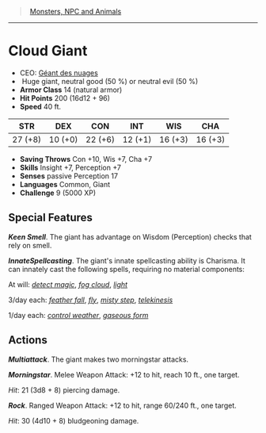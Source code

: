 ﻿> [Monsters, NPC and Animals](srd_monsters.md)

---

# Cloud Giant

- CEO: [Géant des nuages](hd_monsters_geant_des_nuages.md)
-  Huge giant, neutral good (50 %) or neutral evil (50 %)
- **Armor Class** 14 (natural armor)
- **Hit Points** 200 (16d12 + 96)
- **Speed** 40 ft.

|STR|DEX|CON|INT|WIS|CHA|
|---|---|---|---|---|---|
|27 (+8)|10 (+0)|22 (+6)|12 (+1)|16 (+3)|16 (+3)|

- **Saving Throws** Con +10, Wis +7, Cha +7
- **Skills** Insight +7, Perception +7
- **Senses** passive Perception 17
- **Languages** Common, Giant
- **Challenge** 9 (5000 XP)

## Special Features

**_Keen Smell_**. The giant has advantage on Wisdom (Perception) checks that rely on smell.

**_InnateSpellcasting_**. The giant's innate spellcasting ability is Charisma. It can innately cast the following spells, requiring no material components:

At will: _[detect magic](srd_spells_detect_magic.md)_, _[fog cloud](srd_spells_fog_cloud.md)_, _[light](srd_spells_light.md)_

3/day each: _[feather fall](srd_spells_feather_fall.md)_, _[fly](srd_spells_fly.md)_, _[misty step](srd_spells_misty_step.md)_, _[telekinesis](srd_spells_telekinesis.md)_

1/day each: _[control weather](srd_spells_control_weather.md)_, _[gaseous form](srd_spells_gaseous_form.md)_

## Actions

**_Multiattack_**. The giant makes two morningstar attacks.

**_Morningstar_**. Melee Weapon Attack: +12 to hit, reach 10 ft., one target.

_Hit_: 21 (3d8 + 8) piercing damage.

**_Rock_**. Ranged Weapon Attack: +12 to hit, range 60/240 ft., one target.

_Hit_: 30 (4d10 + 8) bludgeoning damage.

